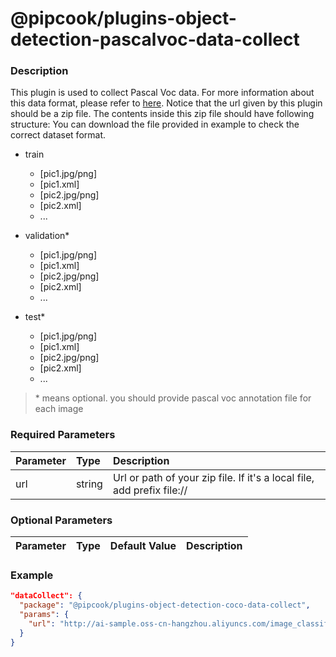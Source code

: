 # @pipcook/plugins-object-detection-pascalvoc-data-collect

### Description

This plugin is used to collect Pascal Voc data. For more information about this data format, please refer to [here](http://host.robots.ox.ac.uk/pascal/VOC/).
Notice that the url given by this plugin should be a zip file. The contents inside this zip file should have following structure:
You can download the file provided in example to check the correct dataset format.

- train
  - [pic1.jpg/png]
  - [pic1.xml]
  - [pic2.jpg/png]
  - [pic2.xml]
  - ...

- validation*
  - [pic1.jpg/png]
  - [pic1.xml]
  - [pic2.jpg/png]
  - [pic2.xml]
  - ...

- test*
  - [pic1.jpg/png]
  - [pic1.xml]
  - [pic2.jpg/png]
  - [pic2.xml]
  - ...


> \* means optional. you should provide pascal voc annotation file for each image


### Required Parameters

| Parameter | Type | Description |
|:----------|:-----|:------------|
|url|string|Url or path of your zip file. If it's a local file, add prefix file://|

### Optional Parameters

| Parameter | Type | Default Value | Description |
|:----------|:-----|:------|:-----|

### Example
```json
"dataCollect": {
  "package": "@pipcook/plugins-object-detection-coco-data-collect",
  "params": {
    "url": "http://ai-sample.oss-cn-hangzhou.aliyuncs.com/image_classification/datasets/autoLayoutGroupRecognition.zip"
  }
}
```
